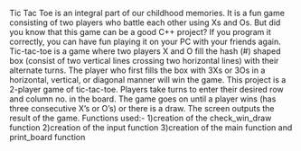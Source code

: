 Tic Tac Toe is an integral part of our childhood memories. It is a fun game consisting of two players who battle each other using Xs and Os. But did you know that this game can be a good C++ project? If you program it correctly, you can have fun playing it on your PC with your friends again.
Tic-tac-toe is a game where two players X and O fill the hash (#) shaped box (consist of two vertical lines crossing two horizontal lines) with their alternate turns. The player who first fills the box with 3Xs or 3Os in a horizontal, vertical, or diagonal manner will win the game.
This project is a 2-player game of tic-tac-toe. Players take turns to enter their desired row and column no. in the board. The game goes on until a player wins (has three consecutive X’s or O’s) or there is a draw. The screen outputs the result of the game.
Functions used:-
1)creation of the check_win_draw function
2)creation of the input function
3)creation of the main function and print_board function
